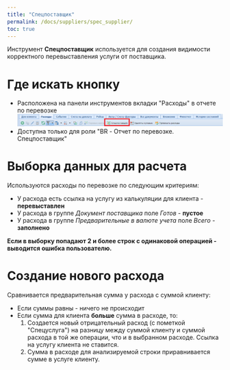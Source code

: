 ```yaml
---
title: "Спецпоставщик"
permalink: /docs/suppliers/spec_supplier/
toc: true
---
```


Инструмент **Спецпоставщик** используется для создания видимости корректного перевыставления услуги от поставщика.

# Где искать кнопку
* Расположена на панели инструментов вкладки "Расходы" в отчете по перевозке
![Рисунок. АРК: Online. Кнопка Спецпоставщик](/assets/images/grid_tools/spec_supp_button.png)
* Доступна только для роли "BR - Отчет по перевозке. Спецпоставщик"

# Выборка данных для расчета
Используются расходы по перевозке по следующим критериям:
* У расхода есть ссылка на услугу из калькуляции для клиента - **перевыставлен**
* У расхода в группе *Документ поставщика* поле *Готов* - **пустое**
* У расхода в группе *Предварительные в валюте учета* поле *Всего* - **заполнено**

**Если в выборку попадают 2 и более строк с одинаковой операцией - выводится ошибка пользователю.**

# Создание нового расхода
Сравнивается предварительная сумма у расхода с суммой клиенту:
* Если суммы равны - ничего не происходит
* Если сумма для клиента **больше** сумма в расходе, то:
  1. Создается новый отрицательный расход (с пометкой "Спецуслуга") на разницу между суммой клиенту и суммой расхода в той же операции, что и в выбранном расходе. Ссылка на услугу клиента не ставится.
  2. Сумма в расходе для анализируемой строки приравнивается сумме в услуге клиенту.
